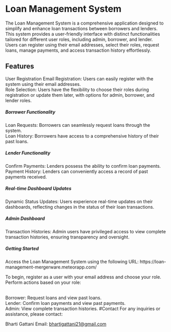 
<h1>Loan Management System</h1>
The Loan Management System is a comprehensive application designed to simplify and enhance loan transactions between borrowers and lenders. This system provides a user-friendly interface with distinct functionalities tailored for different user roles, including admin, borrower, and lender. Users can register using their email addresses, select their roles, request loans, manage payments, and access transaction history effortlessly.

<h2>Features</h2>


User Registration
Email Registration: Users can easily register with the system using their email addresses.
<br>
Role Selection: Users have the flexibility to choose their roles during registration or update them later, with options for admin, borrower, and lender roles.
<h5>Borrower Functionality</h5>
Loan Requests: Borrowers can seamlessly request loans through the system.
<br>
Loan History: Borrowers have access to a comprehensive history of their past loans.
<h5>Lender Functionality</h5>
Confirm Payments: Lenders possess the ability to confirm loan payments.
<br>
Payment History: Lenders can conveniently access a record of past payments received.
<h5>Real-time Dashboard Updates</h5>
Dynamic Status Updates: Users experience real-time updates on their dashboards, reflecting changes in the status of their loan transactions.
<h5>Admin Dashboard</h5>
Transaction Histories: Admin users have privileged access to view complete transaction histories, ensuring transparency and oversight.
<h5>Getting Started</h5>
Access the Loan Management System using the following URL: https://loan-management-mergerware.meteorapp.com/

To begin, register as a user with your email address and choose your role. Perform actions based on your role:

<br>Borrower: Request loans and view past loans.<br>
Lender: Confirm loan payments and view past payments.<br>
Admin: View complete transaction histories.
#Contact
For any inquiries or assistance, please contact:

Bharti Gattani
Email: bhartigattani21@gmail.com
